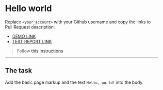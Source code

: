 # Hello world
Replace `<your_account>` with your Github username and copy the links to Pull Request description:
- [DEMO LINK](https://<nazar-pysklyvets>.github.io/layout_hello-world/)
- [TEST REPORT LINK](https://<nazar-pysklyvets>.github.io/layout_hello-world/report/html_report/)

> Follow [this instructions](https://mate-academy.github.io/layout_task-guideline/#how-to-solve-the-layout-tasks-on-github)
___

## The task
Add the basic page markup and the text `Hello, world!` into the body.
